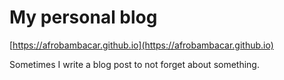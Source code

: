 # My personal blog

[https://afrobambacar.github.io](https://afrobambacar.github.io)

Sometimes I write a blog post to not forget about something.